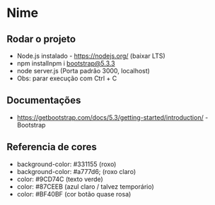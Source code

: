 # Nime

## Rodar o projeto
- Node.js instalado - https://nodejs.org/ (baixar LTS)
- npm installnpm i bootstrap@5.3.3
- node server.js (Porta padrão 3000, localhost)
- Obs: parar execução com Ctrl + C

## Documentações
- https://getbootstrap.com/docs/5.3/getting-started/introduction/ - Bootstrap

## Referencia de cores
- background-color: #331155 (roxo)
- background-color: #a777d6; (roxo claro)
- color: #9CD74C (texto verde)
- color: #87CEEB (azul claro / talvez temporário)
- color: #BF40BF (cor botão quase rosa)